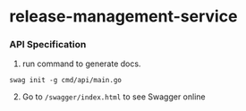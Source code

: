 # release-management-service

### API Specification
1. run command to generate docs. 
```
swag init -g cmd/api/main.go
```
2. Go to `/swagger/index.html` to see Swagger online
